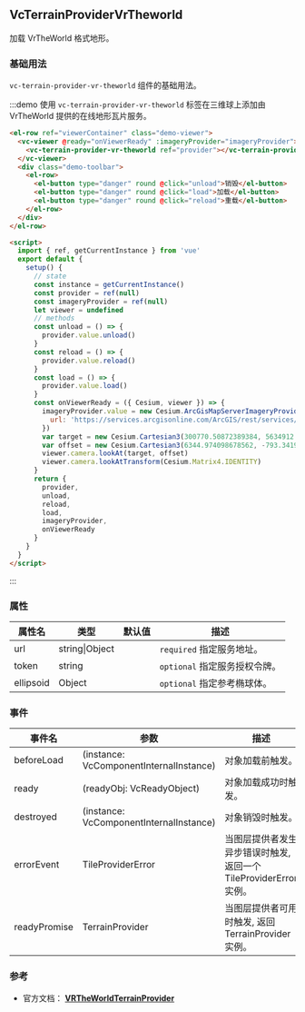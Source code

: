 <!--
 * @Author: zouyaoji@https://github.com/zouyaoji
 * @Date: 2021-04-29 16:12:05
 * @LastEditTime: 2022-01-26 17:14:18
 * @LastEditors: zouyaoji
 * @Description:
 * @FilePath: \vue-cesium@next\website\docs\zh-CN\providers\vc-terrain-provider-vr-theworld.md
-->

## VcTerrainProviderVrTheworld

加载 VrTheWorld 格式地形。

### 基础用法

`vc-terrain-provider-vr-theworld` 组件的基础用法。

:::demo 使用 `vc-terrain-provider-vr-theworld` 标签在三维球上添加由 VrTheWorld 提供的在线地形瓦片服务。

```html
<el-row ref="viewerContainer" class="demo-viewer">
  <vc-viewer @ready="onViewerReady" :imageryProvider="imageryProvider">
    <vc-terrain-provider-vr-theworld ref="provider"></vc-terrain-provider-vr-theworld>
  </vc-viewer>
  <div class="demo-toolbar">
    <el-row>
      <el-button type="danger" round @click="unload">销毁</el-button>
      <el-button type="danger" round @click="load">加载</el-button>
      <el-button type="danger" round @click="reload">重载</el-button>
    </el-row>
  </div>
</el-row>

<script>
  import { ref, getCurrentInstance } from 'vue'
  export default {
    setup() {
      // state
      const instance = getCurrentInstance()
      const provider = ref(null)
      const imageryProvider = ref(null)
      let viewer = undefined
      // methods
      const unload = () => {
        provider.value.unload()
      }
      const reload = () => {
        provider.value.reload()
      }
      const load = () => {
        provider.value.load()
      }
      const onViewerReady = ({ Cesium, viewer }) => {
        imageryProvider.value = new Cesium.ArcGisMapServerImageryProvider({
          url: 'https://services.arcgisonline.com/ArcGIS/rest/services/World_Imagery/MapServer'
        })
        var target = new Cesium.Cartesian3(300770.50872389384, 5634912.131394585, 2978152.2865545116)
        var offset = new Cesium.Cartesian3(6344.974098678562, -793.3419798081741, 2499.9508860763162)
        viewer.camera.lookAt(target, offset)
        viewer.camera.lookAtTransform(Cesium.Matrix4.IDENTITY)
      }
      return {
        provider,
        unload,
        reload,
        load,
        imageryProvider,
        onViewerReady
      }
    }
  }
</script>
```

:::

### 属性

| 属性名    | 类型           | 默认值 | 描述                          |
| --------- | -------------- | ------ | ----------------------------- |
| url       | string\|Object |        | `required` 指定服务地址。     |
| token     | string         |        | `optional` 指定服务授权令牌。 |
| ellipsoid | Object         |        | `optional` 指定参考椭球体。   |

### 事件

| 事件名       | 参数                                    | 描述                                                              |
| ------------ | --------------------------------------- | ----------------------------------------------------------------- |
| beforeLoad   | (instance: VcComponentInternalInstance) | 对象加载前触发。                                                  |
| ready        | (readyObj: VcReadyObject)               | 对象加载成功时触发。                                              |
| destroyed    | (instance: VcComponentInternalInstance) | 对象销毁时触发。                                                  |
| errorEvent   | TileProviderError                       | 当图层提供者发生异步错误时触发, 返回一个 TileProviderError 实例。 |
| readyPromise | TerrainProvider                         | 当图层提供者可用时触发, 返回 TerrainProvider 实例。               |

### 参考

- 官方文档： **[VRTheWorldTerrainProvider](https://cesium.com/docs/cesiumjs-ref-doc/VRTheWorldTerrainProvider.html)**
